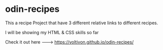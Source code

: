 # odin-recipes

This a recipe Project that have 3 different relative links to different recipes. 

I will be showing my HTML & CSS skills so far

Check it out here ---> https://voltivon.github.io/odin-recipes/
